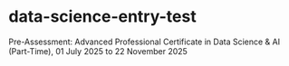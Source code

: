 # data-science-entry-test
Pre-Assessment: Advanced Professional Certificate in Data Science &amp; AI (Part-Time), 01 July 2025 to 22 November 2025
